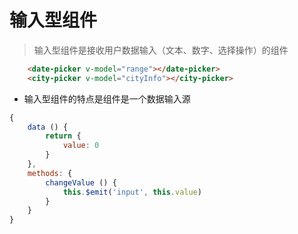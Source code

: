 # 输入型组件

> 输入型组件是接收用户数据输入（文本、数字、选择操作）的组件

```html
    <date-picker v-model="range"></date-picker>
    <city-picker v-model="cityInfo"></city-picker>
```

- 输入型组件的特点是组件是一个数据输入源

```js
{
    data () {
        return {
            value: 0
        }
    },
    methods: {
        changeValue () {
            this.$emit('input', this.value)
        }
    }
}

```

